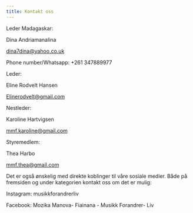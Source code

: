```yaml
---
title: Kontakt oss
---
```

Leder Madagaskar:

Dina Andriamanalina 

dina7dina@yahoo.co.uk

Phone number/Whatsapp: +261 347889977

Leder: 

Eline Rodvelt Hansen 

Elinerodvelt@gmail.com

Nestleder: 

Karoline Hartvigsen 

mmf.karoline@gmail.com 

Styremedlem: 

Thea Harbo 

mmf.thea@gmail.com 

Det er også ønskelig med direkte koblinger til våre sosiale medier. Både på fremsiden og under kategorien kontakt oss om det er mulig: 

Instagram: musikkforandrerliv 

Facebook: Mozika Manova- Fiainana - Musikk Forandrer- Liv
